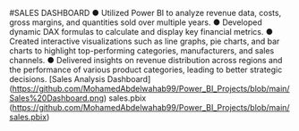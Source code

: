 #SALES DASHBOARD
  ● Utilized Power BI to analyze revenue data, costs, gross margins, and quantities sold over multiple years.
  ● Developed dynamic DAX formulas to calculate and display key financial metrics.
  ● Created interactive visualizations such as line graphs, pie charts, and bar charts to highlight top-performing
    categories, manufacturers, and sales channels.
  ● Delivered insights on revenue distribution across regions and the performance of various product categories,
     leading to better strategic decisions.
     [Sales Analysis Dashboard] (https://github.com/MohamedAbdelwahab99/Power_BI_Projects/blob/main/Sales%20Dashboard.png)
     sales.pbix (https://github.com/MohamedAbdelwahab99/Power_BI_Projects/blob/main/sales.pbix)
     
